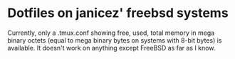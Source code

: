 # Dotfiles on janicez' freebsd systems

Currently, only a .tmux.conf showing free, used, total memory in mega
binary octets (equal to mega binary bytes on systems with 8-bit bytes)
is available. It doesn't work on anything except FreeBSD as far as I
know.
